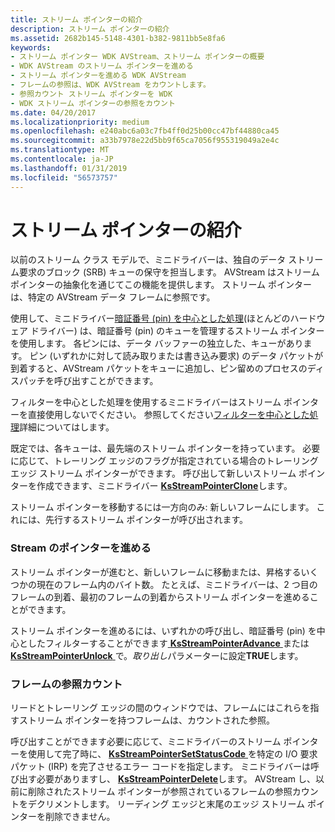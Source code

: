 ```yaml
---
title: ストリーム ポインターの紹介
description: ストリーム ポインターの紹介
ms.assetid: 2682b145-5148-4301-b382-9811bb5e8fa6
keywords:
- ストリーム ポインター WDK AVStream、ストリーム ポインターの概要
- WDK AVStream のストリーム ポインターを進める
- ストリーム ポインターを進める WDK AVStream
- フレームの参照は、WDK AVStream をカウントします。
- 参照カウント ストリーム ポインターを WDK
- WDK ストリーム ポインターの参照をカウント
ms.date: 04/20/2017
ms.localizationpriority: medium
ms.openlocfilehash: e240abc6a03c7fb4ff0d25b00cc47bf44880ca45
ms.sourcegitcommit: a33b7978e22d5bb9f65ca7056f955319049a2e4c
ms.translationtype: MT
ms.contentlocale: ja-JP
ms.lasthandoff: 01/31/2019
ms.locfileid: "56573757"
---
```

# <a name="introduction-to-stream-pointers"></a>ストリーム ポインターの紹介





以前のストリーム クラス モデルで、ミニドライバーは、独自のデータ ストリーム要求のブロック (SRB) キューの保守を担当します。 AVStream はストリーム ポインターの抽象化を通じてこの機能を提供します。 ストリーム ポインターは、特定の AVStream データ フレームに参照です。

使用して、ミニドライバー[暗証番号 (pin) を中心とした処理](pin-centric-processing.md)(ほとんどのハードウェア ドライバー) は、暗証番号 (pin) のキューを管理するストリーム ポインターを使用します。 各ピンには、データ バッファーの独立した、キューがあります。 ピン (いずれかに対して読み取りまたは書き込み要求) のデータ パケットが到着すると、AVStream パケットをキューに追加し、ピン留めのプロセスのディスパッチを呼び出すことができます。

フィルターを中心とした処理を使用するミニドライバーはストリーム ポインターを直接使用しないでください。 参照してください[フィルターを中心とした処理](filter-centric-processing.md)詳細についてはします。

既定では、各キューは、最先端のストリーム ポインターを持っています。 必要に応じて、トレーリング エッジのフラグが指定されている場合のトレーリング エッジ ストリーム ポインターができます。 呼び出して新しいストリーム ポインターを作成できます、ミニドライバー [ **KsStreamPointerClone**](https://msdn.microsoft.com/library/windows/hardware/ff567129)します。

ストリーム ポインターを移動するには一方向のみ: 新しいフレームにします。 これには、先行するストリーム ポインターが呼び出されます。

### <a name="advancing-a-stream-pointer"></a>Stream のポインターを進める

ストリーム ポインターが進むと、新しいフレームに移動または、昇格するいくつかの現在のフレーム内のバイト数。 たとえば、ミニドライバーは、2 つ目のフレームの到着、最初のフレームの到着からストリーム ポインターを進めることができます。

ストリーム ポインターを進めるには、いずれかの呼び出し、暗証番号 (pin) を中心としたフィルターすることができます[ **KsStreamPointerAdvance** ](https://msdn.microsoft.com/library/windows/hardware/ff567125)または[ **KsStreamPointerUnlock** ](https://msdn.microsoft.com/library/windows/hardware/ff567137)で。*取り出し*パラメーターに設定**TRUE**します。

### <a name="frame-reference-counts"></a>フレームの参照カウント

リードとトレーリング エッジの間のウィンドウでは、フレームにはこれらを指すストリーム ポインターを持つフレームは、カウントされた参照。

呼び出すことができます必要に応じて、ミニドライバーのストリーム ポインターを使用して完了時に、 [ **KsStreamPointerSetStatusCode** ](https://msdn.microsoft.com/library/windows/hardware/ff567136)を特定の I/O 要求パケット (IRP) を完了させるエラー コードを指定します。 ミニドライバーは呼び出す必要がありますし、 [ **KsStreamPointerDelete**](https://msdn.microsoft.com/library/windows/hardware/ff567130)します。 AVStream し、以前に削除されたストリーム ポインターが参照されているフレームの参照カウントをデクリメントします。 リーディング エッジと末尾のエッジ ストリーム ポインターを削除できません。

 

 




